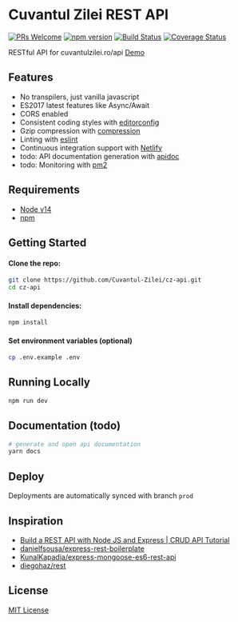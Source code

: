 # Cuvantul Zilei REST API
[![PRs Welcome](https://img.shields.io/badge/PRs-welcome-brightgreen.svg?style=flat-square)](http://makeapullrequest.com) [![npm version](https://badge.fury.io/js/express-rest-es2017-boilerplate.svg)](https://badge.fury.io/js/express-rest-es2017-boilerplate) [![Build Status](https://travis-ci.org/danielfsousa/express-rest-es2017-boilerplate.svg?branch=master)](https://travis-ci.org/danielfsousa/express-rest-es2017-boilerplate) [![Coverage Status](https://coveralls.io/repos/github/danielfsousa/express-rest-es2017-boilerplate/badge.svg?branch=master)](https://coveralls.io/github/danielfsousa/express-rest-es2017-boilerplate?branch=master)

RESTful API for cuvantulzilei.ro/api
[Demo](https://stellar-trifle-c379d6.netlify.app/.netlify/functions/api/)

## Features

 - No transpilers, just vanilla javascript
 - ES2017 latest features like Async/Await
 - CORS enabled
 - Consistent coding styles with [editorconfig](http://editorconfig.org)
 - Gzip compression with [compression](https://github.com/expressjs/compression)
 - Linting with [eslint](http://eslint.org)
 - Continuous integration support with [Netlify](https://netlify.org)
 - todo: API documentation generation with [apidoc](http://apidocjs.com)
 - todo: Monitoring with [pm2](https://github.com/Unitech/pm2)

## Requirements

 - [Node v14](https://nodejs.org/en/download/current/)
 - [npm](https://npm.com/en/docs/install)

## Getting Started

#### Clone the repo:

```bash
git clone https://github.com/Cuvantul-Zilei/cz-api.git
cd cz-api
```

#### Install dependencies:

```bash
npm install
```

#### Set environment variables (optional)

```bash
cp .env.example .env
```

## Running Locally

```bash
npm run dev
```

## Documentation (todo)

```bash
# generate and open api documentation
yarn docs
```

## Deploy

Deployments are automatically synced with branch `prod`


## Inspiration

 - [Build a REST API with Node JS and Express | CRUD API Tutorial](https://www.youtube.com/watch?v=l8WPWK9mS5M)
 - [danielfsousa/express-rest-boilerplate](https://github.com/danielfsousa/express-rest-boilerplate)
 - [KunalKapadia/express-mongoose-es6-rest-api](https://github.com/KunalKapadia/express-mongoose-es6-rest-api)
 - [diegohaz/rest](https://github.com/diegohaz/rest)

## License

[MIT License](README.md)
